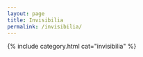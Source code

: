```yaml
---
layout: page
title: Invisibilia
permalink: /invisibilia/
---
```


{% include category.html cat="invisibilia"  %}
